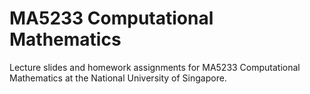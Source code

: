 # MA5233 Computational Mathematics

Lecture slides and homework assignments for MA5233 Computational Mathematics at the National University of Singapore. 
